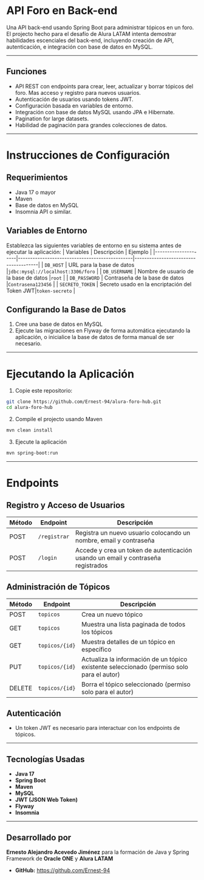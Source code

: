 # **API Foro en Back-end**

Una API back-end usando Spring Boot para administrar tópicos en un foro. El projecto hecho para el desafío de Alura LATAM intenta demostrar habilidades escenciales del back-end, incluyendo creación de API, autenticación, e integración con base de datos en MySQL.

---

## **Funciones**
- API REST con endpoints para crear, leer, actualizar y borrar tópicos del foro. Mas acceso y registro para nuevos usuarios. 
- Autenticación de usuarios usando tokens JWT.
- Configuración basada en variables de entorno.
- Integración con base de datos MySQL usando JPA e Hibernate.
- Pagination for large datasets.
- Habilidad de paginación para grandes colecciones de datos.

---

# **Instrucciones de Configuración**
## Requerimientos
- Java 17 o mayor
- Maven
- Base de datos en MySQL
- Insomnia API o similar.

## Variables de Entorno
Establezca las siguientes variables de entorno en su sistema antes de ejecutar la aplicación:
|     Variables       |     Descripción                               |     Ejemplo                          |
|---------------------|-----------------------------------------------|--------------------------------------|
| `DB_HOST`           | URL para la base de datos                     |`jdbc:mysql://localhost:3306/foro`    |
| `DB_USERNAME`       | Nombre de usuario de la base de datos         |`root`                                |
| `DB_PASSWORD`       | Contraseña de la base de datos                |`Contrasena123456`                    |
| `SECRETO_TOKEN`     | Secreto usado en la encriptación del Token JWT|`token-secreto`                       |

## Configurando la Base de Datos
1. Cree una base de datos en MySQL
2. Ejecute las migraciones en Flyway de forma automática ejecutando la aplicación, o inicialice la base de datos de forma manual de ser necesario.

---

# **Ejecutando la Aplicación**

1. Copie este repositorio:
```bash
git clone https://github.com/Ernest-94/alura-foro-hub.git
cd alura-foro-hub
```
2. Compile el projecto usando Maven
```bash
mvn clean install
```
3. Ejecute la aplicación
```bash
mvn spring-boot:run
```

---

# **Endpoints**
## Registro y Acceso de Usuarios
| Método                 | Endpoint                     | Descripción                                                                     |
|------------------------|------------------------------|---------------------------------------------------------------------------------|
| POST                   | `/registrar`                 |Registra un nuevo usuario colocando un nombre, email y contraseña                |
| POST                   | `/login`                     |Accede y crea un token de autenticación usando un email y contraseña registrados |

## Administración de Tópicos
| Método                 | Endpoint                     | Descripción                                                                               |
|------------------------|------------------------------|-------------------------------------------------------------------------------------------|
| POST                   | `topicos`                    | Crea un nuevo tópico                                                                      |
| GET                    | `topicos`                    | Muestra una lista paginada de todos los tópicos                                           |
| GET                    | `topicos/{id}`               | Muestra detalles de un tópico en específico                                               |
| PUT                    | `topicos/{id}`               | Actualiza la información de un tópico existente seleccionado (permiso solo para el autor) |
| DELETE                 | `topicos/{id}`               | Borra el tópico seleccionado (permiso solo para el autor)                                 |
## Autenticación
- Un token JWT es necesario para interactuar con los endpoints de tópicos.

---

## **Tecnologías Usadas**
- **Java 17**
- **Spring Boot**
- **Maven**
- **MySQL**
- **JWT (JSON Web Token)**
- **Flyway**
- **Insomnia**

---

## Desarrollado por
**Ernesto Alejandro Acevedo Jiménez** para la formación de Java y Spring Framework de **Oracle ONE** y **Alura LATAM**
- **GitHub:** https://github.com/Ernest-94
